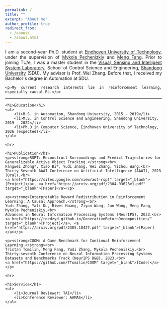 ```yaml
---
permalink: /
title: ""
excerpt: "About me"
author_profile: true
redirect_from:
  - /about/
  - /about.html
---
```


<!-- <!DOCTYPE html> -->
<html lang="en">
<head>
    <meta charset="UTF-8">
    <meta http-equiv="X-UA-Compatible" content="IE=edge">
    <meta name="viewport" content="width=device-width, initial-scale=1.0">
    <title>Ph.D. Student Profile</title>
</head>
<body>
<div style="text-align:justify">
    <p>I am a second-year Ph.D. student at <a href="https://www.tue.nl/en/" target="_blank">Eindhoven University of Technology</a>, under the supervision of <a href="https://www.win.tue.nl/~mpechen/?_gl=1*iopzok*_ga*NTk4Mzc5NDExLjE2ODA3NzUyNjU.*_ga_JN37M497TT*MTY5ODMzMjE2My4yOC4xLjE2OTgzMzIxODEuNDIuMC4w" target="_blank">Mykola Pechenizkiy</a> and <a href="https://mengf1.github.io/" target="_blank">Meng Fang</a>. Prior to joining TU/e, I was a master student in the <a href="http://www.vsislab.com/" target="_blank">Visual, Sensing and Intelligent System Laboratory</a>, School of Control Science and Engineering, <a href="https://www.en.sdu.edu.cn/" target="_blank">Shandong University</a> (SDU). My advisor is Prof. Wei Zhang. Before that, I received my Bachelor's degree in Automation at SDU.</p>

    <p>My current research interests lie in reinforcement learning, especially causal RL.</p>

</div>
    <hr>

    <h1>Education</h1>
    <ul>
        <li>B.S. in Automation, Shandong University, 2015 - 2019</li>
        <li>M.S. in Control Science and Engineering, Shandong University, 2019 - 2022</li>
        <li>Ph.D in Computer Science, Eindhoven University of Technology, 2026 (expected)</li>
    </ul>

    <hr>

    <h1>Publication</h1>
    <p><strong>RSPT: Reconstruct Surroundings and Predict Trajectories for Generalizable Active Object Tracking.</strong><br>
    Fangwei Zhong*, Xiao Bi*, Yudi Zhang, Wei Zhang, Yizhou Wang.<br>
    Thirty-Seventh AAAI Conference on Artificial Intelligence (AAAI), 2023 (Oral).<br>
    <a href="https://sites.google.com/view/aot-rspt" target="_blank">[Project]</a>, <a href="https://arxiv.org/pdf/2304.03623v1.pdf" target="_blank">[Paper]</a></p>

    <p><strong>Interpretable Reward Redistribution in Reinforcement Learning: A Causal Approach.</strong><br>
    Yudi Zhang, Yali Du, Biwei Huang, Ziyan Wang, Jun Wang, Meng Fang, Mykola Pechenizkiy.<br>
    Advances in Neural Information Processing Systems (NeurIPS), 2023.<br>
    <a href="https://reedzyd.github.io/GenerativeReturnDecomposition/" target="_blank">[Project]</a>, <a href="https://arxiv.org/pdf/2305.18427.pdf" target="_blank">[Paper]</a></p>

    <p><strong>COOM: A Game Benchmark for Continual Reinforcement Learning.</strong><br>
    Tristan Tomilin, Meng Fang, Yudi Zhang, Mykola Pechenizkiy.<br>
    Thirty-seventh Conference on Neural Information Processing Systems Datasets and Benchmarks Track (NeurIPS D&B), 2023.<br>
    <a href="https://github.com/TTomilin/COOM" target="_blank">[Code]</a></p>

    <hr>

    <h1>Service</h1>
    <ul>
        <li>Journal Reviewer: TAI</li>
        <li>Conference Reviewer: AAMAS</li>
    </ul>

</body>
</html>
